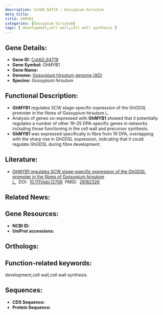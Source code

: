 ```yaml
---
description: CotAD_64719 ; Gossypium hirsutum
meta_title:
title: GhMYB1
categories: [Gossypium hirsutum]
tags: [ development,cell wall,cell wall synthesis ]
---
```


## Gene Details:
- **Gene ID:**	[CotAD_64719]()
- **Gene Symbol:** GhMYB1
- **Gene Name:** 
- **Genome:** [Gossypium hirsutum genome (AD)]()
- **Species:** *Gossypium hirsutum*

## Functional Description:
   - **GhMYB1** regulates SCW stage-specific expression of the GhGDSL promoter in the fibres of Gossypium hirsutum L.
   - Analysis of genes co-expressed with **GhMYB1** showed that it potentially regulates a number of other 19–25 DPA-specific genes in networks including those functioning in the cell wall and precursor synthesis.
   - **GhMYB1** was expressed specifically in fibre from 19 DPA, overlapping with the sharp rise in GhGDSL expression, indicating that it could regulate GhGDSL during fibre development.

## Literature:
   - [GhMYB1 regulates SCW stage-specific expression of the GhGDSL promoter in the fibres of Gossypium hirsutum L.]( https://onlinelibrary.wiley.com/doi/10.1111/pbi.12706)&nbsp;&nbsp;DOI:&nbsp;&nbsp;[10.1111/pbi.12706](https://onlinelibrary.wiley.com/doi/10.1111/pbi.12706)&nbsp;&nbsp;PMID:&nbsp;&nbsp;[28182326](https://pubmed.ncbi.nlm.nih.gov/28182326/)

## Related News:

## Gene Resources:
- **NCBI ID:** [](https://www.ncbi.nlm.nih.gov/gene/?term=)
- **UniProt accessions:** [](https://www.uniprot.org/uniprotkb//entry)

## Orthologs:


## Function-related keywords:
development,cell wall,cell wall synthesis

## Sequences:
- **CDS Sequence:**
- **Protein Sequence:**
